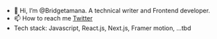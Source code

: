 - 👋 Hi, I’m @Bridgetamana. A technical writer and Frontend developer.
- 📫 How to reach me [Twitter](https://x.com/bridget_amana/)
- Tech stack: Javascript, React.js, Next.js, Framer motion, ...tbd
